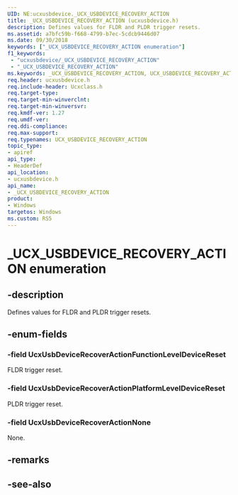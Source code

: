 ```yaml
---
UID: NE:ucxusbdevice._UCX_USBDEVICE_RECOVERY_ACTION
title: _UCX_USBDEVICE_RECOVERY_ACTION (ucxusbdevice.h)
description: Defines values for FLDR and PLDR trigger resets.
ms.assetid: a7bfc59b-f668-4799-b7ec-5cdcb9446d07
ms.date: 09/30/2018
keywords: ["_UCX_USBDEVICE_RECOVERY_ACTION enumeration"]
f1_keywords:
 - "ucxusbdevice/_UCX_USBDEVICE_RECOVERY_ACTION"
 - "_UCX_USBDEVICE_RECOVERY_ACTION"
ms.keywords: _UCX_USBDEVICE_RECOVERY_ACTION, UCX_USBDEVICE_RECOVERY_ACTION, 
req.header: ucxusbdevice.h
req.include-header: Ucxclass.h
req.target-type:
req.target-min-winverclnt:
req.target-min-winversvr:
req.kmdf-ver: 1.27
req.umdf-ver:
req.ddi-compliance:
req.max-support:
req.typenames: UCX_USBDEVICE_RECOVERY_ACTION
topic_type: 
- apiref
api_type: 
- HeaderDef
api_location: 
- ucxusbdevice.h
api_name: 
- _UCX_USBDEVICE_RECOVERY_ACTION
product:
- Windows
targetos: Windows
ms.custom: RS5
---
```


# _UCX_USBDEVICE_RECOVERY_ACTION enumeration

## -description
Defines values for FLDR and PLDR trigger resets.


## -enum-fields

### -field UcxUsbDeviceRecoverActionFunctionLevelDeviceReset 
FLDR trigger reset.

### -field UcxUsbDeviceRecoverActionPlatformLevelDeviceReset 
PLDR trigger reset.

### -field UcxUsbDeviceRecoverActionNone 
None.

## -remarks

## -see-also
